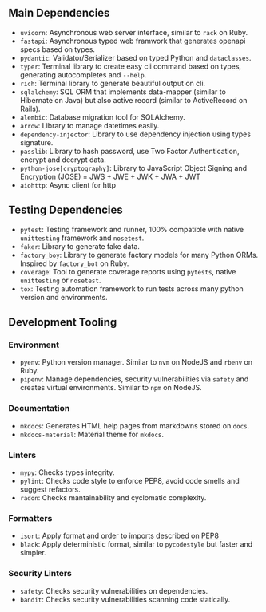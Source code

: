 ## Main Dependencies

- `uvicorn`: Asynchronous web server interface, similar to `rack` on Ruby.
- `fastapi`: Asynchronous typed web framwork that generates openapi specs based on types.
- `pydantic`: Validator/Serializer based on typed Python and `dataclasses`.
- `typer`: Terminal library to create easy cli command based on types, generating autocompletes and `--help`.
- `rich`: Terminal library to generate beautiful output on cli.
- `sqlalchemy`: SQL ORM that implements data-mapper (similar to Hibernate on Java) but also active record (similar to ActiveRecord on Rails).
- `alembic`: Database migration tool for SQLAlchemy.
- `arrow`: Library to manage datetimes easily.
- `dependency-injector`: Library to use dependency injection using types signature.
- `passlib`: Library to hash password, use Two Factor Authentication, encrypt and decrypt data.
- `python-jose[cryptography]`: Library to JavaScript Object Signing and Encryption (JOSE) = JWS + JWE + JWK + JWA + JWT
- `aiohttp`: Async client for http

## Testing Dependencies

- `pytest`: Testing framework and runner, 100% compatible with native `unittesting` framework and `nosetest`.
- `faker`: Library to generate fake data.
- `factory_boy`: Library to generate factory models for many Python ORMs. Inspired by `factory_bot` on Ruby.
- `coverage`: Tool to generate coverage reports using `pytests`, native `unittesting` or `nosetest`.
- `tox`: Testing automation framework to run tests across many python version and environments.

## Development Tooling

### Environment

- `pyenv`: Python version manager. Similar to `nvm` on NodeJS and `rbenv` on Ruby.
- `pipenv`: Manage dependencies, security vulnerabilities via `safety` and creates virtual environments. Similar to `npm` on NodeJS.

### Documentation

- `mkdocs`: Generates HTML help pages from markdowns stored on `docs`.
- `mkdocs-material`: Material theme for `mkdocs`.

### Linters

- `mypy`: Checks types integrity.
- `pylint`: Checks code style to enforce PEP8, avoid code smells and suggest refactors.
- `radon`: Checks mantainability and cyclomatic complexity.

### Formatters

- `isort`: Apply format and order to imports described on [PEP8](https://www.python.org/dev/peps/pep-0008/#imports)
- `black`: Apply deterministic format, similar to `pycodestyle` but faster and simpler.

### Security Linters

- `safety`: Checks security vulnerabilities on dependencies.
- `bandit`: Checks security vulnerabilities scanning code statically.
